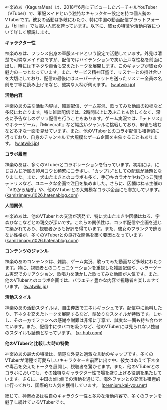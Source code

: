 神楽めあ（KaguraMea）は、2018年6月にデビューしたバーチャルYouTuber（VTuber）で、軍服メイドという独特なキャラクター設定を持つ個人勢のVTuberです。彼女の活動は多岐にわたり、特に中国の動画配信プラットフォーム「bilibili」でも高い人気を誇っています。以下に、彼女の特徴や活動内容について詳しく解説します。

**キャラクター性**

神楽めあは、フランス出身の軍服メイドという設定で活動しています。外見は清楚で可憐なメイド姿ですが、配信ではハイテンションで笑い上戸な性格を前面に出し、時には下ネタや毒舌も交えたトークを展開します。このギャップが彼女の魅力の一つとなっています。また、サービス精神旺盛で、リスナーとの掛け合いを大切にしており、配信の最後にはスーパーチャットを送ったリスナー全員の名前を丁寧に読み上げるなど、誠実な人柄が伺えます。 ([w.atwiki.jp](https://w.atwiki.jp/aniwotawiki/pages/44185.html?utm_source=openai))

**活動内容**

神楽めあの主な活動内容は、雑談配信、ゲーム実況、歌ってみた動画の投稿など多岐にわたります。特に雑談配信では、2時間以上に及ぶことも珍しくなく、深夜に予告なしのゲリラ配信を行うこともあります。ゲーム実況では、『テトリス』やホラーゲーム、『Minecraft』など幅広いジャンルに挑戦しており、麻雀も嗜むなど多才な一面を見せています。また、他のVTuberとのコラボ配信も積極的に行っており、自身のチャンネルで大規模なゲーム企画を主催することもあります。 ([w.atwiki.jp](https://w.atwiki.jp/aniwotawiki/pages/44185.html?utm_source=openai))

**コラボ履歴**

神楽めあは、多くのVTuberとコラボレーションを行っています。初期には、にじさんじ所属の卯月コウと頻繁にコラボし、"カップル"としての配信が話題となりました。また、犬山たまきとのコラボも多く、手〇キカラオケやお〇っこ我慢テトリスなど、ユニークな企画で注目を集めました。さらに、因幡はねる主催の「Vのから騒ぎ」や、他のVTuberとの大規模なコラボ企画にも参加しています。 ([kamizimaryu1026.hatenablog.com](https://kamizimaryu1026.hatenablog.com/entry/2020/05/17/%E3%82%B3%E3%83%A9%E3%83%9C%E5%90%8D%E3%81%AF%E3%81%AF%E3%82%81%E3%81%9F%E3%81%BE%E3%81%AB%E6%B1%BA%E5%AE%9A%E3%81%8B%E3%81%A3%EF%BC%81%EF%BC%9F_%E5%9B%A0%E5%B9%A1%E3%81%AF%E3%81%AD%E3%82%8B%E3%80%81?utm_source=openai))

**人間関係**

神楽めあは、他のVTuberとの交流が活発で、特に犬山たまきや因幡はねる、宇森ひなこなどとの親交が深いです。これらの関係性は、コラボ配信や企画を通じて築かれており、視聴者からも好評を得ています。また、彼女のフランクで飾らない性格が、多くのVTuberとの良好な関係を築く要因となっています。 ([kamizimaryu1026.hatenablog.com](https://kamizimaryu1026.hatenablog.com/entry/2020/05/17/%E3%82%B3%E3%83%A9%E3%83%9C%E5%90%8D%E3%81%AF%E3%81%AF%E3%82%81%E3%81%9F%E3%81%BE%E3%81%AB%E6%B1%BA%E5%AE%9A%E3%81%8B%E3%81%A3%EF%BC%81%EF%BC%9F_%E5%9B%A0%E5%B9%A1%E3%81%AF%E3%81%AD%E3%82%8B%E3%80%81?utm_source=openai))

**コンテンツのジャンル**

神楽めあのコンテンツは、雑談、ゲーム実況、歌ってみた動画など多岐にわたります。特に、視聴者とのコミュニケーションを重視した雑談配信や、ホラーゲーム実況でのリアクション、歌唱力を活かした歌ってみた動画が人気です。また、他のVTuberとのコラボ企画では、バラエティ豊かな内容で視聴者を楽しませています。 ([w.atwiki.jp](https://w.atwiki.jp/aniwotawiki/pages/44185.html?utm_source=openai))

**活動スタイル**

神楽めあの活動スタイルは、自由奔放でエネルギッシュです。配信中に絶叫したり、下ネタを交えたトークを展開するなど、型破りなスタイルが特徴です。しかし、その一方でファンへの感謝や謝罪は非常に丁寧で、誠実な一面も持ち合わせています。また、配信中にタバコを吸うなど、他のVTuberには見られない独自のスタイルも話題となっています。 ([xr-hub.com](https://xr-hub.com/archives/14163?utm_source=openai))

**他のVTuberと比較した時の特徴**

神楽めあの最大の特徴は、清楚な外見と過激な言動のギャップです。多くのVTuberが清楚で可愛らしいキャラクターを前面に出す中、彼女はあえて下ネタや毒舌を交えたトークを展開し、視聴者を驚かせます。また、他のVTuberとのコラボにおいても、その独特なキャラクター性で場を盛り上げる役割を果たしています。さらに、中国のbilibiliでの活動を通じて、海外ファンとの交流も積極的に行っており、国際的な人気を獲得しています。 ([premium.kai-you.net](https://premium.kai-you.net/article/495?utm_source=openai))

総じて、神楽めあは独自のキャラクター性と多彩な活動内容で、多くのファンを魅了し続けているVTuberです。 